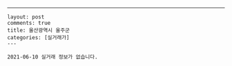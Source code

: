 ---
    layout: post
    comments: true
    title: 울산광역시 울주군
    categories: [실거래가]
    ---

    2021-06-10 실거래 정보가 없습니다.

    